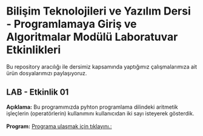 # Bilişim Teknolojileri ve Yazılım Dersi - Programlamaya Giriş ve Algoritmalar Modülü Laboratuvar Etkinlikleri
Bu repository aracılığı ile dersimiz kapsamında yaptığımız çalışmalarımıza ait ürün dosyalarımızı paylaşıyoruz.
## LAB - Etkinlik 01
**Açıklama:** Bu programımızda pyhton programlama dilindeki aritmetik işleçlerin (operatörlerin) kullanımını kullanıcıdan iki sayı isteyerek gösterdik.<br><br>
**Program:** [Programa ulaşmak için tıklayını.:](https://github.com/AhmetDemirtas303/BTY2028PGA-Lab-Etkinlikleri/blob/main/Lab01_aritmetikislec.py)
